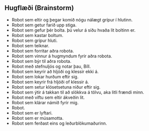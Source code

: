 ## Hugflæði (Brainstorm)

- Robot sem eltir og þegar komið nógu nálægt grípur í hlutinn.
- Robot sem getur farið upp stiga.
- Robot sem gefur þér bolta. þú velur á síðu hvaða lit boltinn er.
- Robot sem kastar boltum.
- Robot sem grípur hluti.
- Robot sem teiknar.
- Robot sem forritar aðra robota.
- Robot sem vinnur á hugmyndum fyrir aðra robota.
- Robot sem býr til aðra robota.
- Robot með stefnuljós og notar þau, Bíll.
- Robot sem keyrir að hljóði og klessir ekki á.
- Robot sem lokar hurðum eftir sig.
- Robot sem keyrir frá hljóði of klessir á.
- Robot sem setur klósetsetuna niður eftir sig.
- Robot sem ýtir á takkan til að slökkva á tölvu, aka litli frændi minn.
- Robot með viftu sem eltir ákveðin lit.
- Robot sem klárar námið fyrir mig.
- Robot.
- Robot sem er lyftari.
- Robot sem er músamotta.
- Robot sem ferðast eins og leðurblökumaðurinn.
